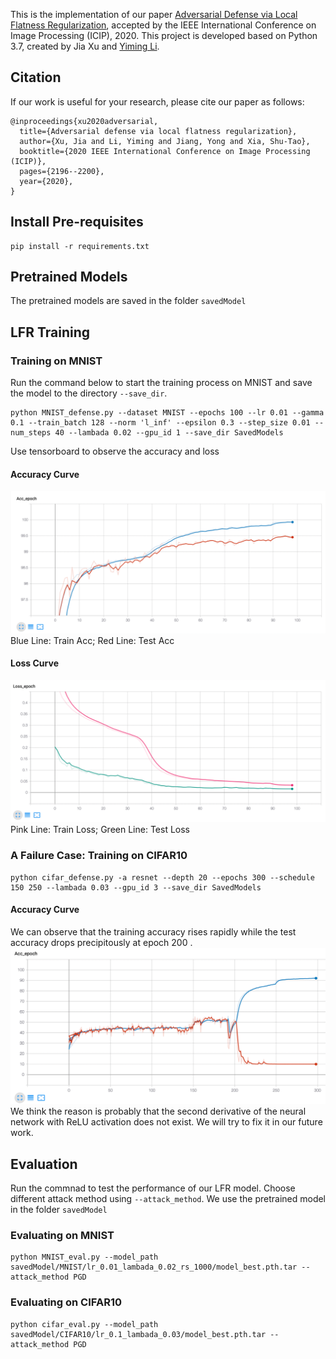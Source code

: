 This is the implementation of our paper [Adversarial Defense via Local Flatness Regularization](https://arxiv.org/pdf/1910.12165.pdf), accepted by the IEEE International Conference on Image Processing (ICIP), 2020. This project is developed based on Python 3.7, created by Jia Xu and [Yiming Li](https://scholar.google.com/citations?user=mSW7kU8AAAAJ&hl=zh-CN).

## Citation 
If our work is useful for your research, please cite our paper as follows:
```
@inproceedings{xu2020adversarial,
  title={Adversarial defense via local flatness regularization},
  author={Xu, Jia and Li, Yiming and Jiang, Yong and Xia, Shu-Tao},
  booktitle={2020 IEEE International Conference on Image Processing (ICIP)},
  pages={2196--2200},
  year={2020},
}
```

## Install Pre-requisites

```angular2html
pip install -r requirements.txt
```
## Pretrained Models
The pretrained models are saved in the folder
`savedModel`
## LFR Training
### Training on MNIST
Run the command below to start the training process on MNIST and save the model to the directory `--save_dir`.
```angular2html
python MNIST_defense.py --dataset MNIST --epochs 100 --lr 0.01 --gamma 0.1 --train_batch 128 --norm 'l_inf' --epsilon 0.3 --step_size 0.01 --num_steps 40 --lambada 0.02 --gpu_id 1 --save_dir SavedModels
```
Use tensorboard to observe the accuracy and loss
#### Accuracy Curve
![img.png](images/img.png)
Blue Line: Train Acc; 
Red Line: Test Acc
#### Loss Curve
![img_1.png](images/img_1.png)
Pink Line: Train Loss; 
Green Line: Test Loss
### A Failure Case: Training on CIFAR10
```angular2html
python cifar_defense.py -a resnet --depth 20 --epochs 300 --schedule 150 250 --lambada 0.03 --gpu_id 3 --save_dir SavedModels
```
#### Accuracy Curve
We can observe that the training accuracy rises rapidly while the test accuracy drops precipitously at epoch 200 . 
![img_2.png](images/img_2.png)
We think the reason is probably that the second derivative of the neural network with ReLU activation does not exist. We will try to fix it in our future work.
## Evaluation
Run the commnad to test the performance of our LFR model. Choose different attack method using `--attack_method`.
We use the pretrained model in the folder `savedModel`
### Evaluating on MNIST
```angular2html
python MNIST_eval.py --model_path savedModel/MNIST/lr_0.01_lambada_0.02_rs_1000/model_best.pth.tar --attack_method PGD
```
### Evaluating on CIFAR10
```angular2html
python cifar_eval.py --model_path savedModel/CIFAR10/lr_0.1_lambada_0.03/model_best.pth.tar --attack_method PGD
```

